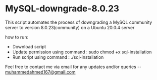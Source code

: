 # MySQL-downgrade-8.0.23
This script automates the process of downgrading a MySQL community server to version 8.0.23(community) on a Ubuntu 20.0.4 server

how to run:
- Download script
- Update permission using command : sudo chmod +x sql-installation
- Run script using command : ./sql-installation


Feel free to contact me via email for any updates and/or queries -- muhammedahmed167@gmail.com
